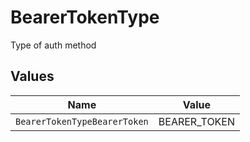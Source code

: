 # BearerTokenType

Type of auth method


## Values

| Name                         | Value                        |
| ---------------------------- | ---------------------------- |
| `BearerTokenTypeBearerToken` | BEARER_TOKEN                 |